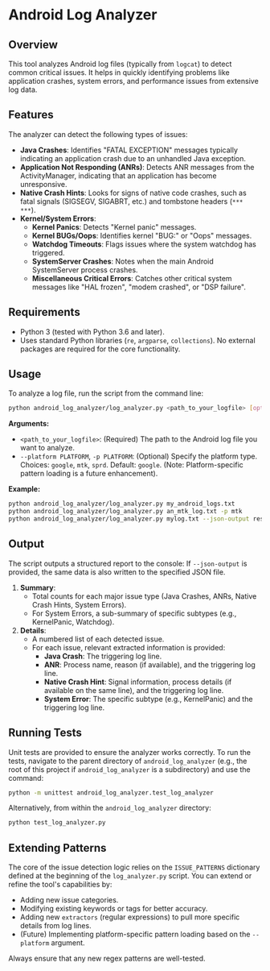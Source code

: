 # Android Log Analyzer

## Overview

This tool analyzes Android log files (typically from `logcat`) to detect common critical issues. It helps in quickly identifying problems like application crashes, system errors, and performance issues from extensive log data.

## Features

The analyzer can detect the following types of issues:

*   **Java Crashes**: Identifies "FATAL EXCEPTION" messages typically indicating an application crash due to an unhandled Java exception.
*   **Application Not Responding (ANRs)**: Detects ANR messages from the ActivityManager, indicating that an application has become unresponsive.
*   **Native Crash Hints**: Looks for signs of native code crashes, such as fatal signals (SIGSEGV, SIGABRT, etc.) and tombstone headers (`*** ***`).
*   **Kernel/System Errors**:
    *   **Kernel Panics**: Detects "Kernel panic" messages.
    *   **Kernel BUGs/Oops**: Identifies kernel "BUG:" or "Oops" messages.
    *   **Watchdog Timeouts**: Flags issues where the system watchdog has triggered.
    *   **SystemServer Crashes**: Notes when the main Android SystemServer process crashes.
    *   **Miscellaneous Critical Errors**: Catches other critical system messages like "HAL frozen", "modem crashed", or "DSP failure".

## Requirements

*   Python 3 (tested with Python 3.6 and later).
*   Uses standard Python libraries (`re`, `argparse`, `collections`). No external packages are required for the core functionality.

## Usage

To analyze a log file, run the script from the command line:

```bash
python android_log_analyzer/log_analyzer.py <path_to_your_logfile> [options]
```

**Arguments:**

*   `<path_to_your_logfile>`: (Required) The path to the Android log file you want to analyze.
*   `--platform PLATFORM`, `-p PLATFORM`: (Optional) Specify the platform type. Choices: `google`, `mtk`, `sprd`. Default: `google`. (Note: Platform-specific pattern loading is a future enhancement).

**Example:**

```bash
python android_log_analyzer/log_analyzer.py my_android_logs.txt
python android_log_analyzer/log_analyzer.py an_mtk_log.txt -p mtk
python android_log_analyzer/log_analyzer.py mylog.txt --json-output result.json
```

## Output

The script outputs a structured report to the console:
If ``--json-output`` is provided, the same data is also written to the specified JSON file.

1.  **Summary**:
    *   Total counts for each major issue type (Java Crashes, ANRs, Native Crash Hints, System Errors).
    *   For System Errors, a sub-summary of specific subtypes (e.g., KernelPanic, Watchdog).
2.  **Details**:
    *   A numbered list of each detected issue.
    *   For each issue, relevant extracted information is provided:
        *   **Java Crash**: The triggering log line.
        *   **ANR**: Process name, reason (if available), and the triggering log line.
        *   **Native Crash Hint**: Signal information, process details (if available on the same line), and the triggering log line.
        *   **System Error**: The specific subtype (e.g., KernelPanic) and the triggering log line.

## Running Tests

Unit tests are provided to ensure the analyzer works correctly. To run the tests, navigate to the parent directory of `android_log_analyzer` (e.g., the root of this project if `android_log_analyzer` is a subdirectory) and use the command:

```bash
python -m unittest android_log_analyzer.test_log_analyzer
```

Alternatively, from within the `android_log_analyzer` directory:

```bash
python test_log_analyzer.py
```

## Extending Patterns

The core of the issue detection logic relies on the `ISSUE_PATTERNS` dictionary defined at the beginning of the `log_analyzer.py` script. You can extend or refine the tool's capabilities by:

*   Adding new issue categories.
*   Modifying existing keywords or tags for better accuracy.
*   Adding new `extractors` (regular expressions) to pull more specific details from log lines.
*   (Future) Implementing platform-specific pattern loading based on the `--platform` argument.

Always ensure that any new regex patterns are well-tested.
